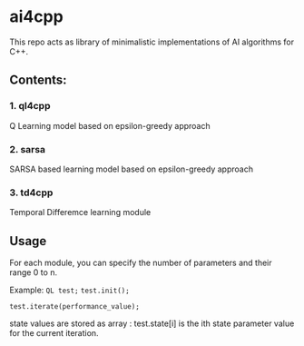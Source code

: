 # ai4cpp

This repo acts as library of minimalistic implementations of AI algorithms for C++.

## Contents:

### 1. ql4cpp
Q Learning model based on epsilon-greedy approach

### 2. sarsa
SARSA based learning model based on epsilon-greedy approach

### 3. td4cpp
Temporal Differemce learning module

## Usage
For each module, you can specify the number of parameters and their range 0 to n.

Example: 
```QL test;```
```test.init();```

```test.iterate(performance_value);```

state values are stored as array : test.state[i] is the ith state parameter value for the current iteration.
